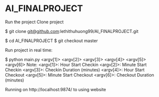 # AI_FINALPROJECT

Run the project Clone project

$ git clone git@github.com:lethithuhuong99/AI_FINALPROJECT.git

$ cd AI_FINALPROJECT
$ git checkout master

Run project in real time:

$ python main.py <argv[1]> <argv[2]> <argv[3]> <argv[4]> <argv[5]> <argv[6]>
Note:
  <argv[1]>: Hour Start Checkin
  <argv[2]>: Minute Start Checkin
  <argv[3]>: Checkin Duration (minutes) 
  <argv[4]>: Hour Start Checkout
  <argv[5]>: Minute Start Checkout
  <argv[6]>: Checkout Duration (minutes) 
  
Running on http://localhost:9874/ to using website
